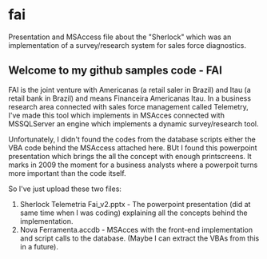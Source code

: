 # fai
Presentation and MSAccess file about the "Sherlock" which was an implementation of a survey/research system for sales force diagnostics.

## Welcome to my github samples code - FAI

FAI is the joint venture with Americanas (a retail saler in Brazil) and Itau (a retail bank in Brazil) and means Financeira Americanas Itau. 
In a business research area connected with sales force management called Telemetry, I've made this tool which implements in MSAcces connected with MSSQLServer an engine which implements a dynamic survey/research tool.

Unfortunately, I didn't found the codes from the database scripts either the VBA code behind the MSAccess attached here. 
BUt I found this powerpoint presentation which brings the all the concept with enough printscreens. It marks in 2009 the moment for a business analysts where a powerpoit turns more important than the code itself.

So I've just upload these two files:

1. Sherlock Telemetria Fai_v2.pptx - The powerpoint presentation (did at same time when I was coding) explaining all the concepts behind the implementation.
2. Nova Ferramenta.accdb - MSAcces with the front-end implementation and script calls to the database. (Maybe I can extract the VBAs from this in a future).
